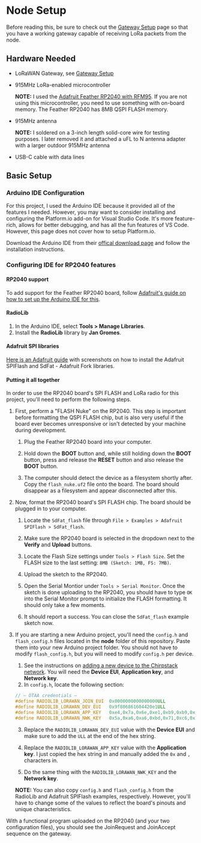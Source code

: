 # Node Setup
Before reading this, be sure to check out the [Gateway Setup](/gateway/gateway_setup.md) page so that you have a working gateway capable of receiving LoRa packets from the node. 

## Hardware Needed
- LoRaWAN Gateway, see [Gateway Setup](/gateway/gateway_setup.md)

- 915MHz LoRa-enabled microcontroller
    
    **NOTE:** I used the [Adafruit Feather RP2040 with RFM95](https://www.adafruit.com/product/5714). If you are not using this microcontroller, you need to use something with on-board memory. The Feather RP2040 has 8MB QSPI FLASH memory.

- 915MHz antenna
    
    **NOTE:** I soldered on a 3-inch length solid-core wire for testing purposes. I later removed it and attached a uFL to N antenna adapter with a larger outdoor 915MHz antenna

- USB-C cable with data lines

## Basic Setup

### Arduino IDE Configuration
For this project, I used the Arduino IDE because it provided all of the features I needed. However, you may want to consider installing and configuring the Platform.io add-on for Visual Studio Code. It's more feature-rich, allows for better debugging, and has all the fun features of VS Code. However, this page does not cover how to setup Platform.io.

Download the Arduino IDE from their [offical download page](https://www.arduino.cc/en/software/) and follow the installation instructions.

### Configuring IDE for RP2040 features

#### RP2040 support
To add support for the Feather RP2040 board, follow [Adafruit's guide on how to set up the Arduino IDE for this](https://learn.adafruit.com/feather-rp2040-rfm95/arduino-ide-setup).

#### RadioLib
1. In the Arduino IDE, select **Tools > Manage Libraries**. 
2. Install the **RadioLib** library by **Jan Gromes**.

#### Adafruit SPI libraries
[Here is an Adafruit guide](https://learn.adafruit.com/adafruit-feather-m0-express-designed-for-circuit-python-circuitpython/using-spi-flash) with screenshots on how to install the Adafruit SPIFlash and SdFat - Adafruit Fork libraries. 

#### Putting it all together
In order to use the RP2040 board's SPI FLASH and LoRa radio for this project, you'll need to perform the following steps. 

1. First, perform a "FLASH Nuke" on the RP2040. This step is important before formatting the QSPI FLASH chip, but is also very useful if the board ever becomes unresponsive or isn't detected by your machine during development.

    1. Plug the Feather RP2040 board into your computer. 

    2. Hold down the **BOOT** button and, while still holding down the **BOOT** button, press and release the **RESET** button and also release the **BOOT** button.

    3. The computer should detect the device as a filesystem shortly after. Copy the `flash_nuke.uf2` file onto the board. The board should disappear as a filesystem and appear disconnected after this. 

2. Now, format the RP2040 board's SPI FLASH chip. The board should be plugged in to your computer.

    1. Locate the `SdFat_flash` file through `File > Examples > Adafruit SPIFlash > SdFat_flash`. 

    2. Make sure the RP2040 board is selected in the dropdown next to the **Verify** and **Upload** buttons. 

    3. Locate the Flash Size settings under `Tools > Flash Size`. Set the FLASH size to the last setting: `8MB (Sketch: 1MB, FS: 7MB)`.

    4. Upload the sketch to the RP2040.

    5. Open the Serial Montior under `Tools > Serial Monitor`. Once the sketch is done uploading to the RP2040, you should have to type `OK` into the Serial Monitor prompt to initialize the FLASH formatting. It should only take a few moments. 

    6. It should report a success. You can close the `SdFat_flash` example sketch now.

3. If you are starting a new Arduino project, you'll need the `config.h` and `flash_config.h` files located in the **node** folder of this repository. Paste them into your new Arduino project folder. You should not have to modify `flash_config.h`, but you will need to modify `config.h` per device.
    1. See the instructions on [adding a new device to the Chirpstack network](/gateway/gateway_setup.md#adding-a-device-to-the-chirpstack-lorawan-network). You will need the **Device EUI**, **Application key**, and **Network key**.
    2. In `config.h`, locate the following section:
    ```C
    // — OTAA credentials —  
    #define RADIOLIB_LORAWAN_JOIN_EUI  0x0000000000000000ULL
    #define RADIOLIB_LORAWAN_DEV_EUI   0x9f806861604420e1ULL
    #define RADIOLIB_LORAWAN_APP_KEY   0xe4,0x7a,0x6e,0xe1,0xb9,0xb9,0xe3,0x48,0x3f,0x3d,0xe9,0x7d,0x66,0xda,0x59,0x86
    #define RADIOLIB_LORAWAN_NWK_KEY   0x5a,0xa6,0xa6,0xbd,0x71,0xc6,0x39,0x93,0x94,0x45,0x5a,0x3a,0xc9,0xd9,0x9e,0x86
    ```
    3. Replace the `RADIOLIB_LORAWAN_DEV_EUI` value with the **Device EUI** and make sure to add the `ULL` at the end of the hex string.

    4. Replace the `RADIOLIB_LORAWAN_APP_KEY` value with the **Application key**. I just copied the hex string in and manually added the `0x` and `,` characters in.

    5. Do the same thing with the `RADIOLIB_LORAWAN_NWK_KEY` and the **Network key**.

    **NOTE:** You can also copy `config.h` and `flash_config.h` from the RadioLib and Adafruit SPIFlash examples, respectively. However, you'll have to change some of the values to reflect the board's pinouts and unique characteristics.

With a functional program uploaded on the RP2040 (and your two configuration files), you should see the JoinRequest and JoinAccept sequence on the gateway.